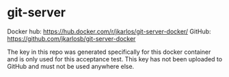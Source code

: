 # git-server

Docker hub: https://hub.docker.com/r/jkarlos/git-server-docker/
GitHub: https://github.com/jkarlosb/git-server-docker

The key in this repo was generated specifically for this docker container and is only used for this acceptance test. This key has not been uploaded to GitHub and must not be used anywhere else.
